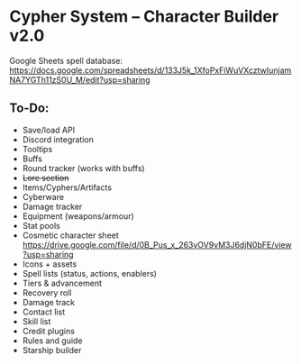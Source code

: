 # Cypher System – Character Builder v2.0
Google Sheets spell database:
https://docs.google.com/spreadsheets/d/133J5k_1XfoPxFiWuVXcztwIunjamNA7YGTh11zS0U_M/edit?usp=sharing

## To-Do:
* Save/load API
* Discord integration
* Tooltips
* Buffs
* Round tracker (works with buffs)
* ~~Lore section~~
* Items/Cyphers/Artifacts
* Cyberware
* Damage tracker
* Equipment (weapons/armour)
* Stat pools
* Cosmetic character sheet https://drive.google.com/file/d/0B_Pus_x_263yOV9vM3J6djN0bFE/view?usp=sharing
* Icons + assets
* Spell lists (status, actions, enablers)
* Tiers & advancement
* Recovery roll
* Damage track
* Contact list
* Skill list
* Credit plugins
* Rules and guide
* Starship builder

